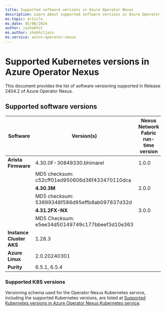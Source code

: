 ```yaml
---
title: Supported software versions in Azure Operator Nexus 
description: Learn about supported software versions in Azure Operator Nexus. 
ms.topic: article
ms.date: 05/06/2024
author: jashobhit
ms.author: shobhitjain
ms.service: azure-operator-nexus
---
```


# Supported Kubernetes versions in Azure Operator Nexus

This document provides the list of software versioning supported in Release 2404.2 of Azure Operator Nexus.

## Supported software versions

| **Software**                             | **Version(s)**                           | **Nexus Network Fabric run-time version** |
|------------------------------------------|------------------------------------------|--------------------------|
| **Arista Firmware**                      | 4.30.0F-30849330.bhimarel                | 1.0.0                    |
|                                          | MD5 checksum: c52cff01ed950606d36f433470110dca |                          |
|                                          | **4.30.3M**                              | 2.0.0                    |
|                                          | MD5 checksum: 53899348f586d95effb8ab097837d32d |                          |
|                                          | **4.31.2FX-NX**                          | 3.0.0                    |
|                                          | MD5 Checksum: e5ee34d50149749c177bbeef3d10e363 |                          |
| **Instance Cluster AKS** | 1.28.3                       |                          |
| **Azure Linux**                          | 2.0.20240301                             |                          |
| **Purity**                               | 6.5.1, 6.5.4                             |                          |

### Supported K8S versions
Versioning schema used for the Operator Nexus Kubernetes service, including the supported Kubernetes versions, are listed at [Supported Kubernetes versions in Azure Operator Nexus Kubernetes service](./reference-nexus-kubernetes-cluster-supported-versions.md).
